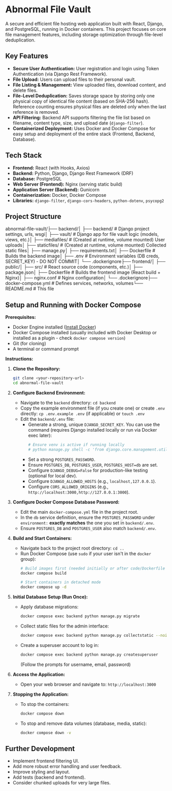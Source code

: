 # Abnormal File Vault

A secure and efficient file hosting web application built with React, Django, and PostgreSQL, running in Docker containers. This project focuses on core file management features, including storage optimization through file-level deduplication.

## Key Features

* **Secure User Authentication:** User registration and login using Token Authentication (via Django Rest Framework).
* **File Upload:** Users can upload files to their personal vault.
* **File Listing & Management:** View uploaded files, download content, and delete files.
* **File-Level Deduplication:** Saves storage space by storing only one physical copy of identical file content (based on SHA-256 hash). Reference counting ensures physical files are deleted only when the last reference is removed.
* **API Filtering:** Backend API supports filtering the file list based on filename, content type, size, and upload date (`django-filter`).
* **Containerized Deployment:** Uses Docker and Docker Compose for easy setup and deployment of the entire stack (Frontend, Backend, Database).

## Tech Stack

* **Frontend:** React (with Hooks, Axios)
* **Backend:** Python, Django, Django Rest Framework (DRF)
* **Database:** PostgreSQL
* **Web Server (Frontend):** Nginx (serving static build)
* **Application Server (Backend):** Gunicorn
* **Containerization:** Docker, Docker Compose
* **Libraries:** `django-filter`, `django-cors-headers`, `python-dotenv`, `psycopg2`

## Project Structure

abnormal-file-vault/├── backend/│   ├── backend/          # Django project settings, urls, wsgi│   ├── vault/            # Django app for file vault logic (models, views, etc.)│   ├── mediafiles/       # (Created at runtime, volume mounted) User uploads│   ├── staticfiles/      # (Created at runtime, volume mounted) Collected static files│   ├── manage.py│   ├── requirements.txt│   ├── Dockerfile        # Builds the backend image│   ├── .env              # Environment variables (DB creds, SECRET_KEY) - DO NOT COMMIT│   └── .dockerignore├── frontend/│   ├── public/│   ├── src/              # React source code (components, etc.)│   ├── package.json│   ├── Dockerfile        # Builds the frontend image (React build + Nginx)│   ├── nginx.conf        # Nginx configuration│   └── .dockerignore├── docker-compose.yml    # Defines services, networks, volumes└── README.md             # This file
## Setup and Running with Docker Compose

**Prerequisites:**

* Docker Engine installed ([Install Docker](https://docs.docker.com/engine/install/))
* Docker Compose installed (usually included with Docker Desktop or installed as a plugin - check `docker compose version`)
* Git (for cloning)
* A terminal or command prompt

**Instructions:**

1.  **Clone the Repository:**
    ```bash
    git clone <your-repository-url>
    cd abnormal-file-vault
    ```

2.  **Configure Backend Environment:**
    * Navigate to the `backend` directory: `cd backend`
    * Copy the example environment file (if you create one) or create `.env` directly: `cp .env.example .env` (if applicable) or `touch .env`
    * Edit the `backend/.env` file:
        * Generate a strong, unique `DJANGO_SECRET_KEY`. You can use the command (requires Django installed locally or run via Docker exec later):
            ```bash
            # Ensure venv is active if running locally
            # python manage.py shell -c 'from django.core.management.utils import get_random_secret_key; print(get_random_secret_key())' 
            ```
        * Set a strong `POSTGRES_PASSWORD`.
        * Ensure `POSTGRES_DB`, `POSTGRES_USER`, `POSTGRES_HOST=db` are set.
        * Configure `DJANGO_DEBUG=False` for production-like testing (optional for local dev).
        * Configure `DJANGO_ALLOWED_HOSTS` (e.g., `localhost,127.0.0.1`).
        * Configure `CORS_ALLOWED_ORIGINS` (e.g., `http://localhost:3000,http://127.0.0.1:3000`).

3.  **Configure Docker Compose Database Password:**
    * Edit the main `docker-compose.yml` file in the project root.
    * In the `db` service definition, ensure the `POSTGRES_PASSWORD` under `environment:` **exactly matches** the one you set in `backend/.env`.
    * Ensure `POSTGRES_DB` and `POSTGRES_USER` also match `backend/.env`.

4.  **Build and Start Containers:**
    * Navigate back to the project root directory: `cd ..`
    * Run Docker Compose (use `sudo` if your user isn't in the `docker` group):
        ```bash
        # Build images first (needed initially or after code/Dockerfile changes)
        docker compose build 

        # Start containers in detached mode
        docker compose up -d
        ```

5.  **Initial Database Setup (Run Once):**
    * Apply database migrations:
        ```bash
        docker compose exec backend python manage.py migrate
        ```
    * Collect static files for the admin interface:
        ```bash
        docker compose exec backend python manage.py collectstatic --noinput
        ```
    * Create a superuser account to log in:
        ```bash
        docker compose exec backend python manage.py createsuperuser
        ```
        (Follow the prompts for username, email, password)

6.  **Access the Application:**
    * Open your web browser and navigate to: `http://localhost:3000`

7.  **Stopping the Application:**
    * To stop the containers:
        ```bash
        docker compose down
        ```
    * To stop and remove data volumes (database, media, static):
        ```bash
        docker compose down -v
        ```

## Further Development

* Implement frontend filtering UI.
* Add more robust error handling and user feedback.
* Improve styling and layout.
* Add tests (backend and frontend).
* Consider chunked uploads for very large files.

